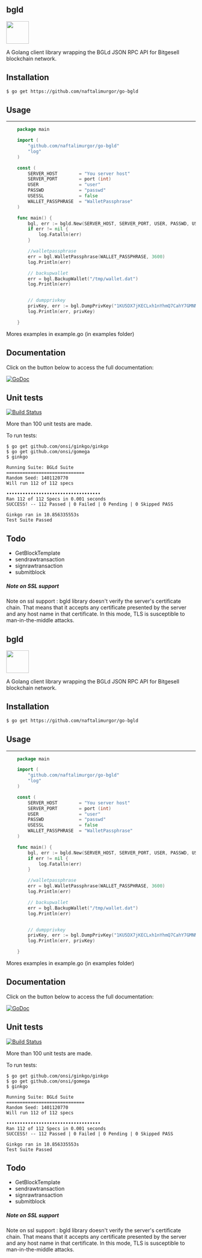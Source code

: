 ## bgld

<img src="Icon.png" style="height: 60px;"/>

A Golang client library wrapping the BGLd JSON RPC API for Bitgesell blockchain network.


## Installation

```sh
$ go get https://github.com/naftalimurgor/go-bgld
```


## Usage
----
```go
	package main

	import (
		"github.com/naftalimurgor/go-bgld"
		"log"
	)

	const (
		SERVER_HOST        = "You server host"
		SERVER_PORT        = port (int)
		USER               = "user"
		PASSWD             = "passwd"
		USESSL             = false
		WALLET_PASSPHRASE  = "WalletPassphrase"
	)

	func main() {
		bgl, err := bgld.New(SERVER_HOST, SERVER_PORT, USER, PASSWD, USESSL)
		if err != nil {
			log.Fatalln(err)
		}

		//walletpassphrase
		err = bgl.WalletPassphrase(WALLET_PASSPHRASE, 3600)
		log.Println(err)

		// backupwallet
		err = bgl.BackupWallet("/tmp/wallet.dat")
		log.Println(err)


		// dumpprivkey
		privKey, err := bgl.DumpPrivKey("1KU5DX7jKECLxh1nYhmQ7CahY7GMNMVLP3")
		log.Println(err, privKey)

	}
```
	
Mores examples in example.go (in examples folder) 

## Documentation

Click on the button below to access the full documentation:

[![GoDoc](https://godoc.org/github.com/naftalimurgor/go-bgld?status.png)](https://godoc.org/github.com/naftalimurgor/go-bgld)	



## Unit tests
[![Build Status](https://travis-ci.org/Toorop/go-bitcoind.svg)](https://travis-ci.org/toorop/go-bitcoind)

More than 100 unit tests are made.

To run tests:

	$ go get github.com/onsi/ginkgo/ginkgo
	$ go get github.com/onsi/gomega
	$ ginkgo

	Running Suite: BGLd Suite	
	=============================
	Random Seed: 1401120770
	Will run 112 of 112 specs

	•••••••••••••••••••••••••••••••••••
	Ran 112 of 112 Specs in 0.001 seconds
	SUCCESS! -- 112 Passed | 0 Failed | 0 Pending | 0 Skipped PASS

	Ginkgo ran in 10.856335553s
	Test Suite Passed
 



Todo
-----
* GetBlockTemplate
* sendrawtransaction
* signrawtransaction
* submitblock

##### Note on SSL support 

Note on ssl support : bgld library doesn't verify the server's certificate chain. That means that it accepts any certificate presented by the server and any host name in that certificate. In this mode, TLS is susceptible to man-in-the-middle attacks.

## bgld

<img src="Icon.png" style="height: 60px;"/>

A Golang client library wrapping the BGLd JSON RPC API for Bitgesell blockchain network.


## Installation

```sh
$ go get https://github.com/naftalimurgor/go-bgld
```


## Usage
----
```go
	package main

	import (
		"github.com/naftalimurgor/go-bgld"
		"log"
	)

	const (
		SERVER_HOST        = "You server host"
		SERVER_PORT        = port (int)
		USER               = "user"
		PASSWD             = "passwd"
		USESSL             = false
		WALLET_PASSPHRASE  = "WalletPassphrase"
	)

	func main() {
		bgl, err := bgld.New(SERVER_HOST, SERVER_PORT, USER, PASSWD, USESSL)
		if err != nil {
			log.Fatalln(err)
		}

		//walletpassphrase
		err = bgl.WalletPassphrase(WALLET_PASSPHRASE, 3600)
		log.Println(err)

		// backupwallet
		err = bgl.BackupWallet("/tmp/wallet.dat")
		log.Println(err)


		// dumpprivkey
		privKey, err := bgl.DumpPrivKey("1KU5DX7jKECLxh1nYhmQ7CahY7GMNMVLP3")
		log.Println(err, privKey)

	}
```
	
Mores examples in example.go (in examples folder) 

## Documentation

Click on the button below to access the full documentation:

[![GoDoc](https://godoc.org/github.com/naftalimurgor/go-bgld?status.png)](https://godoc.org/github.com/naftalimurgor/go-bgld)	



## Unit tests
[![Build Status](https://travis-ci.org/Toorop/go-bitcoind.svg)](https://travis-ci.org/toorop/go-bitcoind)

More than 100 unit tests are made.

To run tests:

	$ go get github.com/onsi/ginkgo/ginkgo
	$ go get github.com/onsi/gomega
	$ ginkgo

	Running Suite: BGLd Suite	
	=============================
	Random Seed: 1401120770
	Will run 112 of 112 specs

	•••••••••••••••••••••••••••••••••••
	Ran 112 of 112 Specs in 0.001 seconds
	SUCCESS! -- 112 Passed | 0 Failed | 0 Pending | 0 Skipped PASS

	Ginkgo ran in 10.856335553s
	Test Suite Passed
 



Todo
-----
* GetBlockTemplate
* sendrawtransaction
* signrawtransaction
* submitblock

##### Note on SSL support 

Note on ssl support : bgld library doesn't verify the server's certificate chain. That means that it accepts any certificate presented by the server and any host name in that certificate. In this mode, TLS is susceptible to man-in-the-middle attacks.

